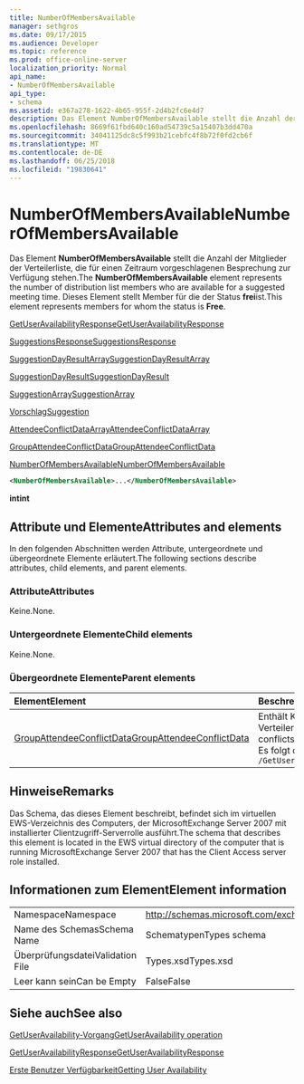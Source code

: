 ```yaml
---
title: NumberOfMembersAvailable
manager: sethgros
ms.date: 09/17/2015
ms.audience: Developer
ms.topic: reference
ms.prod: office-online-server
localization_priority: Normal
api_name:
- NumberOfMembersAvailable
api_type:
- schema
ms.assetid: e367a278-1622-4b65-955f-2d4b2fc6e4d7
description: Das Element NumberOfMembersAvailable stellt die Anzahl der Mitglieder der Verteilerliste, die für einen Zeitraum vorgeschlagenen Besprechung zur Verfügung stehen. Dieses Element stellt Member für die der Status frei ist.
ms.openlocfilehash: 8669f61fbd640c160ad54739c5a15407b3dd470a
ms.sourcegitcommit: 34041125dc8c5f993b21cebfc4f8b72f0fd2cb6f
ms.translationtype: MT
ms.contentlocale: de-DE
ms.lasthandoff: 06/25/2018
ms.locfileid: "19830641"
---
```

# <a name="numberofmembersavailable"></a><span data-ttu-id="191ee-104">NumberOfMembersAvailable</span><span class="sxs-lookup"><span data-stu-id="191ee-104">NumberOfMembersAvailable</span></span>

<span data-ttu-id="191ee-105">Das Element **NumberOfMembersAvailable** stellt die Anzahl der Mitglieder der Verteilerliste, die für einen Zeitraum vorgeschlagenen Besprechung zur Verfügung stehen.</span><span class="sxs-lookup"><span data-stu-id="191ee-105">The **NumberOfMembersAvailable** element represents the number of distribution list members who are available for a suggested meeting time.</span></span> <span data-ttu-id="191ee-106">Dieses Element stellt Member für die der Status **frei**ist.</span><span class="sxs-lookup"><span data-stu-id="191ee-106">This element represents members for whom the status is **Free**.</span></span>
  
[<span data-ttu-id="191ee-107">GetUserAvailabilityResponse</span><span class="sxs-lookup"><span data-stu-id="191ee-107">GetUserAvailabilityResponse</span></span>](getuseravailabilityresponse.md)
  
[<span data-ttu-id="191ee-108">SuggestionsResponse</span><span class="sxs-lookup"><span data-stu-id="191ee-108">SuggestionsResponse</span></span>](suggestionsresponse.md)
  
[<span data-ttu-id="191ee-109">SuggestionDayResultArray</span><span class="sxs-lookup"><span data-stu-id="191ee-109">SuggestionDayResultArray</span></span>](suggestiondayresultarray.md)
  
[<span data-ttu-id="191ee-110">SuggestionDayResult</span><span class="sxs-lookup"><span data-stu-id="191ee-110">SuggestionDayResult</span></span>](suggestiondayresult.md)
  
[<span data-ttu-id="191ee-111">SuggestionArray</span><span class="sxs-lookup"><span data-stu-id="191ee-111">SuggestionArray</span></span>](suggestionarray.md)
  
[<span data-ttu-id="191ee-112">Vorschlag</span><span class="sxs-lookup"><span data-stu-id="191ee-112">Suggestion</span></span>](suggestion.md)
  
[<span data-ttu-id="191ee-113">AttendeeConflictDataArray</span><span class="sxs-lookup"><span data-stu-id="191ee-113">AttendeeConflictDataArray</span></span>](attendeeconflictdataarray.md)
  
[<span data-ttu-id="191ee-114">GroupAttendeeConflictData</span><span class="sxs-lookup"><span data-stu-id="191ee-114">GroupAttendeeConflictData</span></span>](groupattendeeconflictdata.md)
  
[<span data-ttu-id="191ee-115">NumberOfMembersAvailable</span><span class="sxs-lookup"><span data-stu-id="191ee-115">NumberOfMembersAvailable</span></span>](numberofmembersavailable.md)
  
```xml
<NumberOfMembersAvailable>...</NumberOfMembersAvailable>
```

 <span data-ttu-id="191ee-116">**int**</span><span class="sxs-lookup"><span data-stu-id="191ee-116">**int**</span></span>
## <a name="attributes-and-elements"></a><span data-ttu-id="191ee-117">Attribute und Elemente</span><span class="sxs-lookup"><span data-stu-id="191ee-117">Attributes and elements</span></span>

<span data-ttu-id="191ee-118">In den folgenden Abschnitten werden Attribute, untergeordnete und übergeordnete Elemente erläutert.</span><span class="sxs-lookup"><span data-stu-id="191ee-118">The following sections describe attributes, child elements, and parent elements.</span></span>
  
### <a name="attributes"></a><span data-ttu-id="191ee-119">Attribute</span><span class="sxs-lookup"><span data-stu-id="191ee-119">Attributes</span></span>

<span data-ttu-id="191ee-120">Keine.</span><span class="sxs-lookup"><span data-stu-id="191ee-120">None.</span></span>
  
### <a name="child-elements"></a><span data-ttu-id="191ee-121">Untergeordnete Elemente</span><span class="sxs-lookup"><span data-stu-id="191ee-121">Child elements</span></span>

<span data-ttu-id="191ee-122">Keine.</span><span class="sxs-lookup"><span data-stu-id="191ee-122">None.</span></span>
  
### <a name="parent-elements"></a><span data-ttu-id="191ee-123">Übergeordnete Elemente</span><span class="sxs-lookup"><span data-stu-id="191ee-123">Parent elements</span></span>

|<span data-ttu-id="191ee-124">**Element**</span><span class="sxs-lookup"><span data-stu-id="191ee-124">**Element**</span></span>|<span data-ttu-id="191ee-125">**Beschreibung**</span><span class="sxs-lookup"><span data-stu-id="191ee-125">**Description**</span></span>|
|:-----|:-----|
|[<span data-ttu-id="191ee-126">GroupAttendeeConflictData</span><span class="sxs-lookup"><span data-stu-id="191ee-126">GroupAttendeeConflictData</span></span>](groupattendeeconflictdata.md) <br/> |<span data-ttu-id="191ee-127">Enthält Konfliktinformationen über die Anzahl der Benutzer, die verfügbar sind, die Anzahl der Benutzer, die Konflikte und die Anzahl der Benutzer, die nicht zu Ihrer Verfügbarkeit einsehen in einer Verteilerliste für eine vorgeschlagene Besprechungszeit verfügen aggregierte.</span><span class="sxs-lookup"><span data-stu-id="191ee-127">Contains aggregate conflict information about the number of users who are available, the number of users who have conflicts, and the number of users who do not have availability information in a distribution list for a suggested meeting time.</span></span>  <br/> <span data-ttu-id="191ee-128">Es folgt der XPath-Ausdruck, der dieses Element:</span><span class="sxs-lookup"><span data-stu-id="191ee-128">The following is the XPath expression to this element:</span></span>  <br/>  `/GetUserAvailabilityResponse/SuggestionsResponse/SuggestionDayResultArray/SuggestionDayResult[i]/SuggestionArray/Suggestion[i]/AttendeeConflictDataArray/GroupAttendeeConflictData[i]` <br/> |
   
## <a name="remarks"></a><span data-ttu-id="191ee-129">Hinweise</span><span class="sxs-lookup"><span data-stu-id="191ee-129">Remarks</span></span>

<span data-ttu-id="191ee-130">Das Schema, das dieses Element beschreibt, befindet sich im virtuellen EWS-Verzeichnis des Computers, der MicrosoftExchange Server 2007 mit installierter Clientzugriff-Serverrolle ausführt.</span><span class="sxs-lookup"><span data-stu-id="191ee-130">The schema that describes this element is located in the EWS virtual directory of the computer that is running MicrosoftExchange Server 2007 that has the Client Access server role installed.</span></span>
  
## <a name="element-information"></a><span data-ttu-id="191ee-131">Informationen zum Element</span><span class="sxs-lookup"><span data-stu-id="191ee-131">Element information</span></span>

|||
|:-----|:-----|
|<span data-ttu-id="191ee-132">Namespace</span><span class="sxs-lookup"><span data-stu-id="191ee-132">Namespace</span></span>  <br/> |http://schemas.microsoft.com/exchange/services/2006/types  <br/> |
|<span data-ttu-id="191ee-133">Name des Schemas</span><span class="sxs-lookup"><span data-stu-id="191ee-133">Schema Name</span></span>  <br/> |<span data-ttu-id="191ee-134">Schematypen</span><span class="sxs-lookup"><span data-stu-id="191ee-134">Types schema</span></span>  <br/> |
|<span data-ttu-id="191ee-135">Überprüfungsdatei</span><span class="sxs-lookup"><span data-stu-id="191ee-135">Validation File</span></span>  <br/> |<span data-ttu-id="191ee-136">Types.xsd</span><span class="sxs-lookup"><span data-stu-id="191ee-136">Types.xsd</span></span>  <br/> |
|<span data-ttu-id="191ee-137">Leer kann sein</span><span class="sxs-lookup"><span data-stu-id="191ee-137">Can be Empty</span></span>  <br/> |<span data-ttu-id="191ee-138">False</span><span class="sxs-lookup"><span data-stu-id="191ee-138">False</span></span>  <br/> |
   
## <a name="see-also"></a><span data-ttu-id="191ee-139">Siehe auch</span><span class="sxs-lookup"><span data-stu-id="191ee-139">See also</span></span>



[<span data-ttu-id="191ee-140">GetUserAvailability-Vorgang</span><span class="sxs-lookup"><span data-stu-id="191ee-140">GetUserAvailability operation</span></span>](getuseravailability-operation.md)
  
[<span data-ttu-id="191ee-141">GetUserAvailabilityResponse</span><span class="sxs-lookup"><span data-stu-id="191ee-141">GetUserAvailabilityResponse</span></span>](getuseravailabilityresponse.md)


[<span data-ttu-id="191ee-142">Erste Benutzer Verfügbarkeit</span><span class="sxs-lookup"><span data-stu-id="191ee-142">Getting User Availability</span></span>](http://msdn.microsoft.com/library/d4133fcb-9b0f-4e6b-aadf-a389da83516a%28Office.15%29.aspx)

